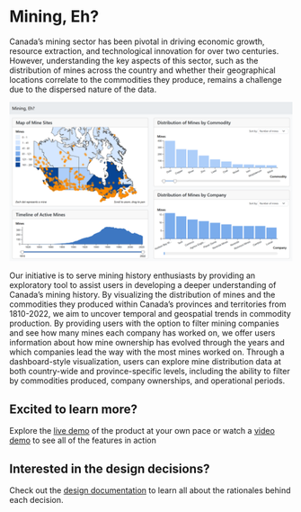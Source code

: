 # Mining, Eh?  

Canada’s mining sector has been pivotal in driving economic growth, resource extraction, and technological innovation for over two centuries. However, understanding the key aspects of this sector, such as the distribution of mines across the country and whether their geographical locations correlate to the commodities they produce, remains a challenge due to the dispersed nature of the data.

![thumbnail](https://github.com/jamiema1/Mining-Eh/blob/main/images/thumbnail.png)

Our initiative is to serve mining history enthusiasts by providing an exploratory tool to assist users in developing a deeper understanding of Canada’s mining history. By visualizing the distribution of mines and the commodities they produced within Canada’s provinces and territories from 1810-2022, we aim to uncover temporal and geospatial trends in commodity production. By providing users with the option to filter mining companies and see how many mines each company has worked on, we offer users information about how mine ownership has evolved through the years and which companies lead the way with the most mines worked on. Through a dashboard-style visualization, users can explore mine distribution data at both country-wide and province-specific levels, including the ability to filter by commodities produced, company ownerships, and operational periods.

## Excited to learn more?

Explore the [live demo](https://jamiema1.github.io/Mining-Eh/) of the product at your own pace or watch a [video demo](https://youtu.be/XKTumtTmjnw) to see all of the features in action

## Interested in the design decisions?

Check out the [design documentation](https://github.com/jamiema1/Mining-Eh/blob/main/design_documentation.pdf) to learn all about the rationales behind each decision.
